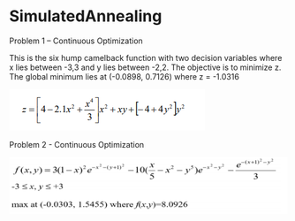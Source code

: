 # SimulatedAnnealing

Problem 1 – Continuous Optimization

This is the six hump camelback function with two decision variables where x lies between -3,3
and y lies between -2,2. The objective is to minimize z. The global minimum lies at (-0.0898,
0.7126) where z = -1.0316

![problem1](https://github.com/harsul/SimulatedAnnealing/blob/main/img/problem1.PNG)
    
 

Problem 2 - Continuous Optimization

![problem1](https://github.com/harsul/SimulatedAnnealing/blob/main/img/problem2.PNG)

